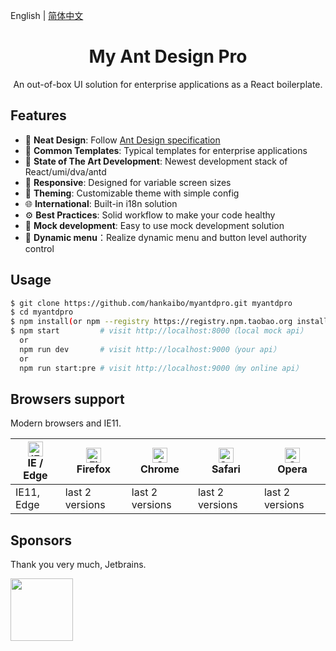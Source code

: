 English | [简体中文](./README.zh-CN.md)

<h1 align="center">My Ant Design Pro</h1>

<div align="center">

An out-of-box UI solution for enterprise applications as a React boilerplate.

</div>

## Features

- :gem: **Neat Design**: Follow [Ant Design specification](http://ant.design/)
- :triangular_ruler: **Common Templates**: Typical templates for enterprise applications
- :rocket: **State of The Art Development**: Newest development stack of React/umi/dva/antd
- :iphone: **Responsive**: Designed for variable screen sizes
- :art: **Theming**: Customizable theme with simple config
- :globe_with_meridians: **International**: Built-in i18n solution
- :gear: **Best Practices**: Solid workflow to make your code healthy
- :1234: **Mock development**: Easy to use mock development solution
- :scroll: **Dynamic menu**：Realize dynamic menu and button level authority control

## Usage

```bash
$ git clone https://github.com/hankaibo/myantdpro.git myantdpro
$ cd myantdpro
$ npm install(or npm --registry https://registry.npm.taobao.org install)
$ npm start         # visit http://localhost:8000（local mock api）
  or
  npm run dev       # visit http://localhost:9000（your api）
  or
  npm run start:pre # visit http://localhost:9000（my online api）
```

## Browsers support

Modern browsers and IE11.

| [<img src="https://raw.githubusercontent.com/alrra/browser-logos/master/src/edge/edge_48x48.png" alt="IE / Edge" width="24px" height="24px" />](http://godban.github.io/browsers-support-badges/)</br>IE / Edge | [<img src="https://raw.githubusercontent.com/alrra/browser-logos/master/src/firefox/firefox_48x48.png" alt="Firefox" width="24px" height="24px" />](http://godban.github.io/browsers-support-badges/)</br>Firefox | [<img src="https://raw.githubusercontent.com/alrra/browser-logos/master/src/chrome/chrome_48x48.png" alt="Chrome" width="24px" height="24px" />](http://godban.github.io/browsers-support-badges/)</br>Chrome | [<img src="https://raw.githubusercontent.com/alrra/browser-logos/master/src/safari/safari_48x48.png" alt="Safari" width="24px" height="24px" />](http://godban.github.io/browsers-support-badges/)</br>Safari | [<img src="https://raw.githubusercontent.com/alrra/browser-logos/master/src/opera/opera_48x48.png" alt="Opera" width="24px" height="24px" />](http://godban.github.io/browsers-support-badges/)</br>Opera |
| --- | --- | --- | --- | --- |
| IE11, Edge | last 2 versions | last 2 versions | last 2 versions | last 2 versions |

## Sponsors

Thank you very much, Jetbrains.

<a href="https://www.jetbrains.com/" target="_blank"><img src="https://www.jetbrains.com/company/brand/img/logo1.svg" width="100"></a>
